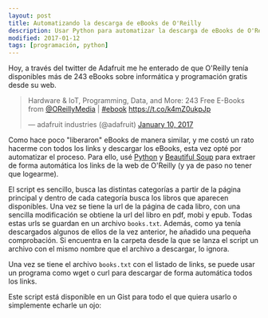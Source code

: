 ```yaml
---
layout: post
title: Automatizando la descarga de eBooks de O'Reilly
description: Usar Python para automatizar la descarga de eBooks de O'Reilly
modified: 2017-01-12
tags: [programación, python]
---
```


Hoy, a través del twitter de Adafruit me he enterado de que O'Reilly tenía disponibles más de 243 eBooks sobre informática y programación gratis desde su web.

<blockquote class="twitter-tweet" data-lang="en"><p lang="en" dir="ltr">Hardware &amp; IoT, Programming, Data, and More: 243 Free E-Books from <a href="https://twitter.com/OReillyMedia">@OReillyMedia</a> | <a href="https://twitter.com/hashtag/ebook?src=hash">#ebook</a> <a href="https://t.co/k4mZ0ukpJp">https://t.co/k4mZ0ukpJp</a></p>&mdash; adafruit industries (@adafruit) <a href="https://twitter.com/adafruit/status/818837538186129408">January 10, 2017</a></blockquote>
<script async src="//platform.twitter.com/widgets.js" charset="utf-8"></script>

Como hace poco "liberaron" eBooks de manera similar, y me costó un rato hacerme con todos los links y descargar los eBooks, esta vez opté por automatizar el proceso. Para ello, usé [Python](https://www.python.org/) y [Beautiful Soup](https://www.crummy.com/software/BeautifulSoup/bs4/doc/) para extraer de forma automática los links de la web de O'Reilly (y ya de paso no tener que logearme).

El script es sencillo, busca las distintas categorías a partir de la página principal y dentro de cada categoría busca los libros que aparecen disponibles. Una vez se tiene la url de la página de cada libro, con una sencilla modificación se obtiene la url del libro en pdf, mobi y epub. Todas estas urls se guardan en un archivo `books.txt`. Además, como ya tenía descargados algunos de ellos de la vez anterior, he añadido una pequeña comprobación. Si encuentra en la carpeta desde la que se lanza el script un archivo con el mismo nombre que el archivo a descargar, lo ignora.

Una vez se tiene el archivo `books.txt` con el listado de links, se puede usar un programa como wget o curl para descargar de forma automática todos los links.

Este script está disponible en un Gist para todo el que quiera usarlo o simplemente echarle un ojo:

<script src="https://gist.github.com/David-Estevez/4e82161347ee23e5b7ffeb7124347d2a.js"></script>